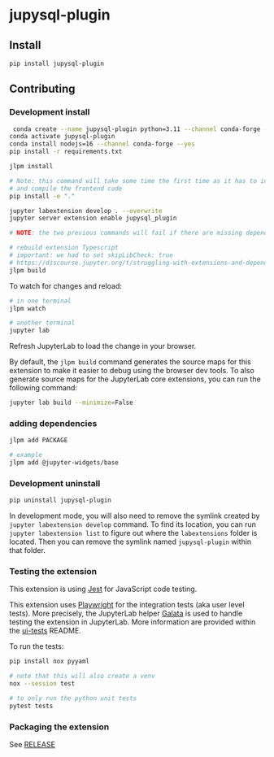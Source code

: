 # jupysql-plugin
## Install

```bash
pip install jupysql-plugin
```

## Contributing

### Development install

```sh
 conda create --name jupysql-plugin python=3.11 --channel conda-forge --yes
conda activate jupysql-plugin
conda install nodejs=16 --channel conda-forge --yes
pip install -r requirements.txt

jlpm install
```

```bash
# Note: this command will take some time the first time as it has to install
# and compile the frontend code
pip install -e "."

jupyter labextension develop . --overwrite
jupyter server extension enable jupysql_plugin

# NOTE: the two previous commands will fail if there are missing dependencies

# rebuild extension Typescript
# important: we had to set skipLibCheck: true
# https://discourse.jupyter.org/t/struggling-with-extensions-and-dependencies-versions/19550
jlpm build
```

To watch for changes and reload:

```bash
# in one terminal
jlpm watch

# another terminal
jupyter lab
```

Refresh JupyterLab to load the change in your browser.

By default, the `jlpm build` command generates the source maps for this extension to make it easier to debug using the browser dev tools. To also generate source maps for the JupyterLab core extensions, you can run the following command:

```bash
jupyter lab build --minimize=False
```

### adding dependencies

```bash
jlpm add PACKAGE

# example
jlpm add @jupyter-widgets/base
```

### Development uninstall

```bash
pip uninstall jupysql-plugin
```

In development mode, you will also need to remove the symlink created by `jupyter labextension develop`
command. To find its location, you can run `jupyter labextension list` to figure out where the `labextensions`
folder is located. Then you can remove the symlink named `jupysql-plugin` within that folder.

### Testing the extension

This extension is using [Jest](https://jestjs.io/) for JavaScript code testing.

This extension uses [Playwright](https://playwright.dev/docs/intro/) for the integration tests (aka user level tests).
More precisely, the JupyterLab helper [Galata](https://github.com/jupyterlab/jupyterlab/tree/master/galata) is used to handle testing the extension in JupyterLab. More information are provided within the [ui-tests](./ui-tests/README.md) README.

To run the tests:

```sh
pip install nox pyyaml

# note that this will also create a venv
nox --session test

# to only run the python unit tests
pytest tests
```

### Packaging the extension

See [RELEASE](RELEASE.md)

